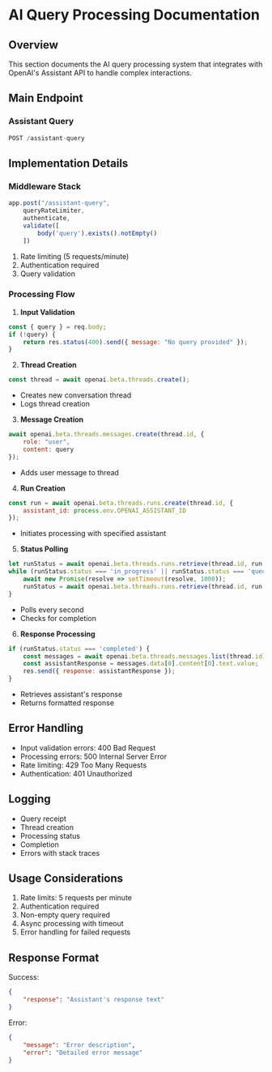 # AI Query Processing Documentation

## Overview
This section documents the AI query processing system that integrates with OpenAI's Assistant API to handle complex interactions.

## Main Endpoint

### Assistant Query
```javascript
POST /assistant-query
```

## Implementation Details

### Middleware Stack
```javascript
app.post("/assistant-query", 
    queryRateLimiter,
    authenticate,
    validate([
        body('query').exists().notEmpty()
    ])
```
1. Rate limiting (5 requests/minute)
2. Authentication required
3. Query validation

### Processing Flow
1. **Input Validation**
```javascript
const { query } = req.body;
if (!query) {
    return res.status(400).send({ message: "No query provided" });
}
```

2. **Thread Creation**
```javascript
const thread = await openai.beta.threads.create();
```
- Creates new conversation thread
- Logs thread creation

3. **Message Creation**
```javascript
await openai.beta.threads.messages.create(thread.id, {
    role: "user",
    content: query
});
```
- Adds user message to thread

4. **Run Creation**
```javascript
const run = await openai.beta.threads.runs.create(thread.id, {
    assistant_id: process.env.OPENAI_ASSISTANT_ID
});
```
- Initiates processing with specified assistant

5. **Status Polling**
```javascript
let runStatus = await openai.beta.threads.runs.retrieve(thread.id, run.id);
while (runStatus.status === 'in_progress' || runStatus.status === 'queued') {
    await new Promise(resolve => setTimeout(resolve, 1000));
    runStatus = await openai.beta.threads.runs.retrieve(thread.id, run.id);
}
```
- Polls every second
- Checks for completion

6. **Response Processing**
```javascript
if (runStatus.status === 'completed') {
    const messages = await openai.beta.threads.messages.list(thread.id);
    const assistantResponse = messages.data[0].content[0].text.value;
    res.send({ response: assistantResponse });
}
```
- Retrieves assistant's response
- Returns formatted response

## Error Handling
- Input validation errors: 400 Bad Request
- Processing errors: 500 Internal Server Error
- Rate limiting: 429 Too Many Requests
- Authentication: 401 Unauthorized

## Logging
- Query receipt
- Thread creation
- Processing status
- Completion
- Errors with stack traces

## Usage Considerations
1. Rate limits: 5 requests per minute
2. Authentication required
3. Non-empty query required
4. Async processing with timeout
5. Error handling for failed requests

## Response Format
Success:
```json
{
    "response": "Assistant's response text"
}
```

Error:
```json
{
    "message": "Error description",
    "error": "Detailed error message"
}
```
